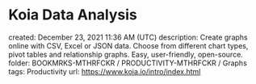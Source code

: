 # Koia Data Analysis

created: December 23, 2021 11:36 AM (UTC)
description: Create graphs online with CSV, Excel or JSON data. Choose from different chart types, pivot tables and relationship graphs. Easy, user-friendly, open-source.
folder: BOOKMRKS-MTHRFCKR / PRODUCTIVITY-MTHRFCKR / Graphs
tags: Productivity
url: https://www.koia.io/intro/index.html
